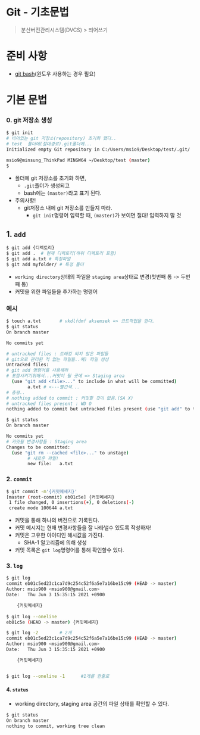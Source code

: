 # Git - 기초문법

> 분산버전관리시스템(DVCS) > 띄어쓰기

# 준비 사항

* [git bash]()(윈도우 사용하는 경우 필요)

# 기본 문법

### 0. git 저장소 생성

```bash
$ git init
# 비어있는 git 저장소(repository) 초기화 했다..
# test  폴더에(절대경로).git폴더에...
Initialized empty Git repository in C:/Users/msio9/Desktop/test/.git/

msio9@minsung_ThinkPad MINGW64 ~/Desktop/test (master)
$
```

* 폴더에 git 저장소를 초기화 하면,
  * `.git`폴더가 생성되고
  * bash에는 `(master)`라고 표기 된다.
* 주의사항!
  * git저장소 내에 git 저장소를 만들지 마라.
    * `git init`명령어 입력할 때, `(master)`가 보이면 절대! 입력하지 말 것



## 1. `add`

```bash
$ git add {디렉토리}
$ git add .  # 현재 디렉토리(하위 디렉토리 포함)
$ git add a.txt # 특정파일
$ git add myfolder/ # 특정 폴더
```



* `working directory`상태의 파일을 `staging area`상태로 변경(첫번째 통 -> 두번째 통)
* 커밋을 위한 파일들을 추가하는 명령어



### 예시

```bash
$ touch a.txt		# vkdlfdmf aksemsek => 코드작업을 한다.
$ git status
On branch master

No commits yet

# untracked files : 트래킹 되지 않은 파일들
# git으로 관리된 적 없는 파일들..예) 파일 생성
Untracked files:
# git add 명령어를 사용해라
# 포함시키기위해서...커밋이 될 곳에 => Staging area
  (use "git add <file>..." to include in what will be committed)
        a.txt # <---빨간색...
# 총평..
# nothing added to commit : 커밋할 것이 없음.(SA X)
# untracked files present : WD O
nothing added to commit but untracked files present (use "git add" to track)

```

```bash
$ git status
On branch master

No commits yet
# 커밋될 변경사항들 : Staging area
Changes to be committed:
  (use "git rm --cached <file>..." to unstage)
        # 새로운 파일!
        new file:   a.txt
```

### 2. `commit`

```bash
$ git commit -m'{커밋메세지}'
[master (root-commit) eb01c5e] {커밋메세지}
 1 file changed, 0 insertions(+), 0 deletions(-)
 create mode 100644 a.txt
```

* 커밋을 통해 하나의 버전으로 기록된다.
* 커밋 메시지는 현재 변경사항들을 잘 나타낼수 있도록 작성하자!
* 커밋은 고유한 아이디인 해시값을 가진다.
  * SHA-1 알고리즘에 의해 생성
* 커밋 목록은 `git log`명령어를 통해 확인할수 있다.

### 3. `log`

```bash
$ git log
commit eb01c5ed23c1ca7d9c254c52f6a5e7a16be15c99 (HEAD -> master)
Author: msio900 <msio900@gmail.com>
Date:   Thu Jun 3 15:35:15 2021 +0900

    {커밋메세지}
    
$ git log --oneline
eb01c5e (HEAD -> master) {커밋메세지}

$ git log -2		# 2개
commit eb01c5ed23c1ca7d9c254c52f6a5e7a16be15c99 (HEAD -> master)
Author: msio900 <msio900@gmail.com>
Date:   Thu Jun 3 15:35:15 2021 +0900

    {커밋메세지}


$ git log --oneline -1 		#1개를 한줄로
```

#### 4. `status`

* working directory, staging area 공간의 파일 상태를 확인할 수 있다.

```bash
$ git status
On branch master
nothing to commit, working tree clean
```


